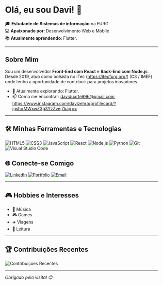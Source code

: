 # Olá, eu sou Davi! 👋

🎓 **Estudante de Sistemas de informação** na FURG.    
💻 **Apaixonado por**: Desenvolvimento Web e Mobile  
📚 **Atualmente aprendendo**: Flutter.  


---

## Sobre Mim

Sou um desenvolvedor **Front-End com React** e **Back-End com Node.js**. Desde 2019, atuo como bolsista no iTec (https://itecfurg.org/) (C3 / IMEF) onde tenho a oportunidade de contribuir para projetos inovadores.

- 🌱 Atualmente explorando: Flutter.
- 📫 Como me encontrar: daviduarte996@gmail.com, https://www.instagram.com/davizehra/profilecard/?igsh=MWxwZ3g3YzZvejZkag==

---

## 🛠️ Minhas Ferramentas e Tecnologias

![HTML5](https://img.shields.io/badge/HTML5-E34F26?style=flat-square&logo=html5&logoColor=white)
![CSS3](https://img.shields.io/badge/CSS3-1572B6?style=flat-square&logo=css3&logoColor=white)
![JavaScript](https://img.shields.io/badge/JavaScript-F7DF1E?style=flat-square&logo=javascript&logoColor=black)
![React](https://img.shields.io/badge/React-61DAFB?style=flat-square&logo=react&logoColor=black)
![Node.js](https://img.shields.io/badge/Node.js-339933?style=flat-square&logo=node.js&logoColor=white)
![Python](https://img.shields.io/badge/Python-3776AB?style=flat-square&logo=python&logoColor=white)
![Git](https://img.shields.io/badge/Git-F05032?style=flat-square&logo=git&logoColor=white)
![Visual Studio Code](https://img.shields.io/badge/VS%20Code-007ACC?style=flat-square&logo=visual-studio-code&logoColor=white)



## 🌐 Conecte-se Comigo

[![LinkedIn](https://img.shields.io/badge/LinkedIn-0077B5?style=flat-square&logo=linkedin&logoColor=white)]([https://linkedin.com/in/seu_usuario](https://www.linkedin.com/in/davi-duarte-oliveira/))
[![Portfolio](https://img.shields.io/badge/Portfolio-FF7139?style=flat-square&logo=firefox&logoColor=white)](https://seuportfolio.com)
[![Email](https://img.shields.io/badge/Email-D14836?style=flat-square&logo=gmail&logoColor=white)](mailto:daviduarte996@gmail.com)

---

## 🎮 Hobbies e Interesses

- 🎵 Música
- 🎮 Games
- ✈️ Viagens
- 📖 Leitura

---

## 🏆 Contribuições Recentes

<p align="left">
  <img src="https://github-contributor-stats.vercel.app/api?username=seu_usuario&theme=dark" alt="Contribuições Recentes"/>
</p>

---

_Obrigado pela visita! 😊_
